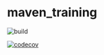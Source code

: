 # maven_training
![build](https://github.com/WhiteColors/decoupling_java_training/actions/workflows/build.yml/badge.svg)

[![codecov](https://codecov.io/gh/WhiteColors/decoupling_java_training/branch/main/graph/badge.svg?token=2kfKeVRSih)](https://codecov.io/gh/WhiteColors/decoupling_java_training)
